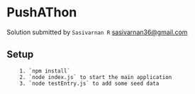 # PushAThon

Solution submitted by `Sasivarnan R` <sasivarnan36@gmail.com>

## Setup
        1. `npm install`
        2. `node index.js` to start the main application
        3. `node testEntry.js` to add some seed data